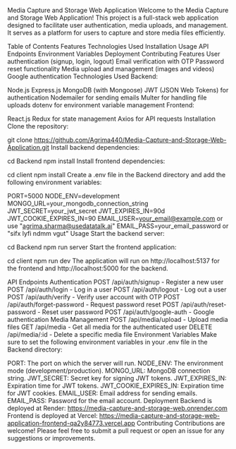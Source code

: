 Media Capture and Storage Web Application
Welcome to the Media Capture and Storage Web Application! This project is a full-stack web application designed to facilitate user authentication, media uploads, and management. It serves as a platform for users to capture and store media files efficiently.

Table of Contents
Features
Technologies Used
Installation
Usage
API Endpoints
Environment Variables
Deployment
Contributing
Features
User authentication (signup, login, logout)
Email verification with OTP
Password reset functionality
Media upload and management (images and videos)
Google authentication
Technologies Used
Backend:

Node.js
Express.js
MongoDB (with Mongoose)
JWT (JSON Web Tokens) for authentication
Nodemailer for sending emails
Multer for handling file uploads
dotenv for environment variable management
Frontend:

React.js
Redux for state management
Axios for API requests
Installation
Clone the repository:

git clone https://github.com/Agrima440/Media-Capture-and-Storage-Web-Application.git
Install backend dependencies:

cd Backend
npm install
Install frontend dependencies:

cd client
npm install
Create a .env file in the Backend directory and add the following environment variables:

PORT=5000
NODE_ENV=development
MONGO_URL=your_mongodb_connection_string
JWT_SECRET=your_jwt_secret
JWT_EXPIRES_IN=90d
JWT_COOKIE_EXPIRES_IN=90
EMAIL_USER=your_email@example.com or use "agrima.sharma@usedatatalk.ai"
EMAIL_PASS=your_email_password or "sifx lyfi ndmm vgut"
Usage
Start the backend server:

cd Backend
npm run server
Start the frontend application:

cd client
npm run dev
The application will run on http://localhost:5137 for the frontend and http://localhost:5000 for the backend.

API Endpoints
Authentication
POST /api/auth/signup - Register a new user
POST /api/auth/login - Log in a user
POST /api/auth/logout - Log out a user
POST /api/auth/verify - Verify user account with OTP
POST /api/auth/forget-password - Request password reset
POST /api/auth/reset-password - Reset user password
POST /api/auth/google-auth - Google authentication
Media Management
POST /api/media/upload - Upload media files
GET /api/media - Get all media for the authenticated user
DELETE /api/media/:id - Delete a specific media file
Environment Variables
Make sure to set the following environment variables in your .env file in the Backend directory:

PORT: The port on which the server will run.
NODE_ENV: The environment mode (development/production).
MONGO_URL: MongoDB connection string.
JWT_SECRET: Secret key for signing JWT tokens.
JWT_EXPIRES_IN: Expiration time for JWT tokens.
JWT_COOKIE_EXPIRES_IN: Expiration time for JWT cookies.
EMAIL_USER: Email address for sending emails.
EMAIL_PASS: Password for the email account.
Deployment
Backend is deployed at Render: https://media-capture-and-storage-web.onrender.com
Frontend is deployed at Vercel: https://media-capture-and-storage-web-application-frontend-qa2y84773.vercel.app
Contributing
Contributions are welcome! Please feel free to submit a pull request or open an issue for any suggestions or improvements.
